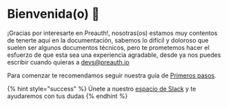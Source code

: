 # Bienvenida(o) 🖖

¡Gracias por interesarte en Preauth!, nosotras(os) estamos muy contentos de tenerte aquí en la documentación, sabemos lo difícil y doloroso que suelen ser algunos documentos técnicos, pero te prometemos hacer el esfuerzo de que esta sea una experiencia agradable, desde ya nos puedes escribir cuando quieras a [devs@preauth.io](mailto:devs@preauth.io)

Para comenzar te recomendamos seguir nuestra guía de [Primeros pasos](primeros-pasos.md).

{% hint style="success" %}
Únete a nuestro [espacio de Slack](https://join.slack.com/t/preauth-soporte/shared\_invite/zt-18pzujyy8-F6cZBsHmZ\_5OZFd16fnnWw) y te ayudaremos con tus dudas
{% endhint %}
